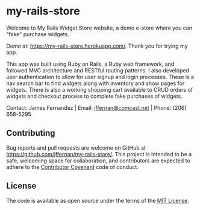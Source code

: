 # my-rails-store

Welcome to My Rails Widget Store website, a demo e-store where you can "fake" purchase widgets. 

Demo at: https://my-rails-store.herokuapp.com/.  Thank you for trying my app.

This app was built using Ruby on Rails, a Ruby web framework, and followed MVC architecture and RESTful routing patterns. I also developed user authentication to allow for user signup and login processes. These is a nav search bar to find widgets along with inventory and show pages for widgets. There is also a working shopping cart available to CRUD orders of widgets and checkout process to complete fake purchases of widgets.

Contact: James Fernandez | Email: jffernan@comcast.net | Phone: (206) 658-5295

## Contributing

Bug reports and pull requests are welcome on GitHub at https://github.com/jffernan/my-rails-store/. This project is intended to be a safe, welcoming space for collaboration, and contributors are expected to adhere to the [Contributor Covenant](http://contributor-covenant.org) code of conduct.

## License

The code is available as open source under the terms of the [MIT License](http://opensource.org/licenses/MIT).
